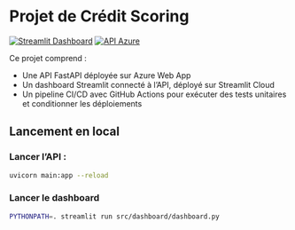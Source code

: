 # Projet de Crédit Scoring

[![Streamlit Dashboard](https://github.com/ArianeNantes/ocp7/actions/workflows/streamlit-deploy.yml/badge.svg)](https://github.com/ArianeNantes/ocp7/actions/workflows/streamlit-deploy.yml)
[![API Azure](https://github.com/ArianeNantes/ocp7/actions/workflows/main_credit-score.yml/badge.svg)](https://github.com/ArianeNantes/ocp7/actions/workflows/main_credit-score.yml)

Ce projet comprend :
- Une API FastAPI déployée sur Azure Web App
- Un dashboard Streamlit connecté à l’API, déployé sur Streamlit Cloud
- Un pipeline CI/CD avec GitHub Actions pour exécuter des tests unitaires et conditionner les déploiements

## Lancement en local

### Lancer l’API :
```bash
uvicorn main:app --reload
```
### Lancer le dashboard
```bash
PYTHONPATH=. streamlit run src/dashboard/dashboard.py
```